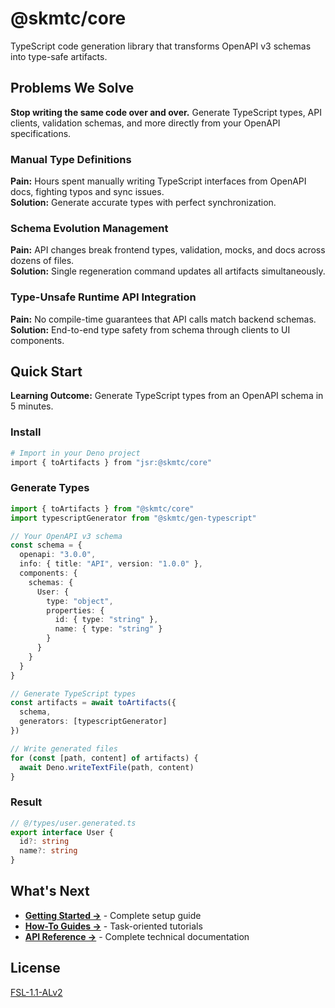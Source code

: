 # @skmtc/core

TypeScript code generation library that transforms OpenAPI v3 schemas into type-safe artifacts.

## Problems We Solve

**Stop writing the same code over and over.** Generate TypeScript types, API clients, validation schemas, and more directly from your OpenAPI specifications.

### Manual Type Definitions
**Pain:** Hours spent manually writing TypeScript interfaces from OpenAPI docs, fighting typos and sync issues.  
**Solution:** Generate accurate types with perfect synchronization.

### Schema Evolution Management
**Pain:** API changes break frontend types, validation, mocks, and docs across dozens of files.  
**Solution:** Single regeneration command updates all artifacts simultaneously.

### Type-Unsafe Runtime API Integration  
**Pain:** No compile-time guarantees that API calls match backend schemas.  
**Solution:** End-to-end type safety from schema through clients to UI components.

## Quick Start

**Learning Outcome:** Generate TypeScript types from an OpenAPI schema in 5 minutes.

### Install

```bash
# Import in your Deno project
import { toArtifacts } from "jsr:@skmtc/core"
```

### Generate Types

```typescript
import { toArtifacts } from "@skmtc/core"
import typescriptGenerator from "@skmtc/gen-typescript"

// Your OpenAPI v3 schema
const schema = {
  openapi: "3.0.0",
  info: { title: "API", version: "1.0.0" },
  components: {
    schemas: {
      User: {
        type: "object",
        properties: {
          id: { type: "string" },
          name: { type: "string" }
        }
      }
    }
  }
}

// Generate TypeScript types
const artifacts = await toArtifacts({
  schema,
  generators: [typescriptGenerator]
})

// Write generated files
for (const [path, content] of artifacts) {
  await Deno.writeTextFile(path, content)
}
```

### Result

```typescript
// @/types/user.generated.ts
export interface User {
  id?: string
  name?: string
}
```

## What's Next

- **[Getting Started →](docs/getting-started/installation.md)** - Complete setup guide
- **[How-To Guides →](docs/how-to/)** - Task-oriented tutorials  
- **[API Reference →](docs/api/)** - Complete technical documentation

## License

[FSL-1.1-ALv2](LICENSE)
